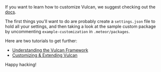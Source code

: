 If you want to learn how to customize Vulcan, we suggest checking out the [docs](http://docs.vulcanjs.org). 

The first things you'll want to do are probably create a `settings.json` file to hold all your settings, and then taking a look at the sample custom package by uncommenting `example-customization` in `.meteor/packages`.

Here are two tutorials to get further:
* [Understanding the Vulcan Framework](http://docs.vulcanjs.org/tutorial-framework.html )
* [Customizing & Extending Vulcan](http://docs.vulcanjs.org/tutorial-customizing.html)

Happy hacking!
